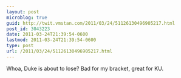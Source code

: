 ```yaml
---
layout: post
microblog: true
guid: http://twit.vmstan.com/2011/03/24/51126130496905217.html
post_id: 3043223
date: 2011-03-24T21:39:54-0600
lastmod: 2011-03-24T21:39:54-0600
type: post
url: /2011/03/24/51126130496905217.html
---
```

Whoa, Duke is about to lose? Bad for my bracket, great for KU.
